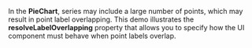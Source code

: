 In&nbsp;the **PieChart**, series may include a&nbsp;large number of&nbsp;points, which may result in&nbsp;point label overlapping. This demo illustrates the **resolveLabelOverlapping** property that allows you to&nbsp;specify how the UI component must behave when point labels overlap.